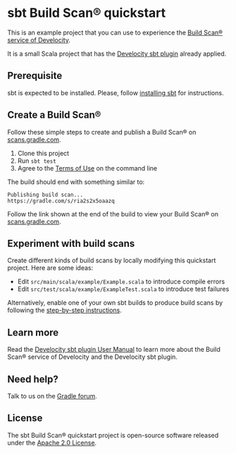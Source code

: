 # sbt Build Scan® quickstart

This is an example project that you can use to experience the [Build Scan® service of Develocity][gradle.com].

It is a small Scala project that has the [Develocity sbt plugin][manual] already applied.

## Prerequisite

sbt is expected to be installed. Please, follow [installing sbt](https://www.scala-sbt.org/1.x/docs/Setup.html) for instructions.

## Create a Build Scan®

Follow these simple steps to create and publish a Build Scan® on [scans.gradle.com][scans.gradle.com].

1. Clone this project
2. Run `sbt test`
3. Agree to the [Terms of Use][terms-of-use] on the command line

The build should end with something similar to:

    Publishing build scan...
    https://gradle.com/s/ria2s2x5oaazq

Follow the link shown at the end of the build to view your Build Scan® on [scans.gradle.com][scans.gradle.com].

## Experiment with build scans

Create different kinds of build scans by locally modifying this quickstart project. Here are some ideas:

- Edit `src/main/scala/example/Example.scala` to introduce compile errors
- Edit `src/test/scala/example/ExampleTest.scala` to introduce test failures

Alternatively, enable one of your own sbt builds to produce build scans by following the [step-by-step instructions](https://scans.gradle.com/#sbt).

## Learn more

Read the [Develocity sbt plugin User Manual][manual] to learn more about the Build Scan® service of Develocity and the Develocity sbt plugin.

## Need help?

Talk to us on the [Gradle forum][gradle-forum].

## License

The sbt Build Scan® quickstart project is open-source software released under the [Apache 2.0 License][apache-license].

[apache-license]: https://www.apache.org/licenses/LICENSE-2.0.html
[manual]: https://docs.gradle.com/enterprise/sbt-plugin
[gradle.com]: https://www.gradle.com
[terms-of-use]: https://gradle.com/help/legal-terms-of-use
[scans.gradle.com]: https://scans.gradle.com
[gradle-forum]: https://discuss.gradle.org/c/help-discuss/scans
